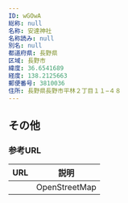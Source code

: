 ```yaml
---
ID: wGOwA
総称: null
名称: 安達神社
名称読み: null
別名: null
都道府県: 長野県
区域: 長野市
緯度: 36.6541689
経度: 138.2125663
郵便番号: 3810036
住所: 長野県長野市平林２丁目１１−４８
---
```


## その他

### 参考URL

| URL | 説明          |
| --- | ------------- |
|     | OpenStreetMap |
